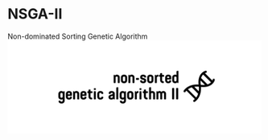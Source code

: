 # NSGA-II
Non-dominated Sorting Genetic Algorithm
![Alt text](/banner.png?raw=true "Optional Title")
